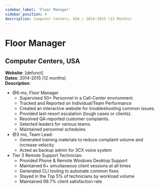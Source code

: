 ```yaml
---
sidebar_label: 'Floor Manager'
sidebar_position: 4
description: Computer Centers, USA / 2014-2015 (13 Months)
---
```


# Floor Manager

## Computer Centers, USA
**Website**: [defunct]  
**Dates**: 2014-2015 (12 months)  
**Description**:
 - @6 mo, Floor Manager
   - Supervised 50+ Personnel in a Call-Center environment.
   - Tracked and Reported on Individual/Team Performance
   - Created an interactive website for troubleshooting common issues.
   - Provided last-resort escalation (tough cases or clients).
   - Resolved QA-reported customer complaints.
   - Selected leaders for various teams. 
   - Maintained personnel schedules.
 - @3 mo, Team Lead:
   - Generated training materials to reduce complaint volume and increase velocity
   - Acted as backup admin for 3CX voice system 
 - Tier 3 Remote Support Technician:
   - Provided Phone & Remote Windows Desktop Support
   - Maintained 6+ simultaneous client sessions at all times
   - Generated CLI tooling to automate common fixes
   - Stayed in the Top 5% of technicians by workload volume
   - Maintained 99.7% client satisfaction rate
